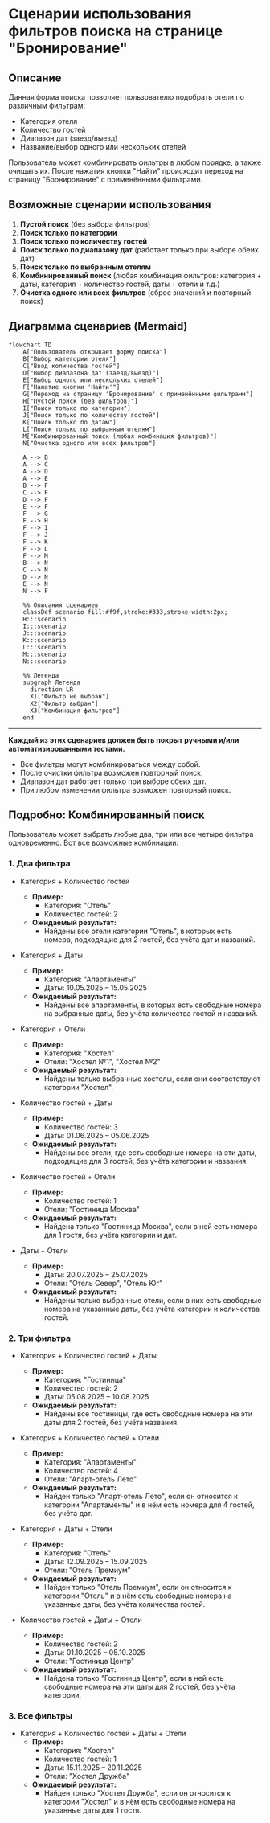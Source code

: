 # Сценарии использования фильтров поиска на странице "Бронирование"

## Описание

Данная форма поиска позволяет пользователю подобрать отели по различным фильтрам:

- Категория отеля
- Количество гостей
- Диапазон дат (заезд/выезд)
- Название/выбор одного или нескольких отелей

Пользователь может комбинировать фильтры в любом порядке, а также очищать их. После нажатия кнопки "Найти" происходит переход на страницу "Бронирование" с применёнными фильтрами.

## Возможные сценарии использования

1. **Пустой поиск** (без выбора фильтров)
2. **Поиск только по категории**
3. **Поиск только по количеству гостей**
4. **Поиск только по диапазону дат** (работает только при выборе обеих дат)
5. **Поиск только по выбранным отелям**
6. **Комбинированный поиск** (любая комбинация фильтров: категория + даты, категория + количество гостей, даты + отели и т.д.)
7. **Очистка одного или всех фильтров** (сброс значений и повторный поиск)

## Диаграмма сценариев (Mermaid)

```mermaid
flowchart TD
    A["Пользователь открывает форму поиска"]
    B["Выбор категории отеля"]
    C["Ввод количества гостей"]
    D["Выбор диапазона дат (заезд/выезд)"]
    E["Выбор одного или нескольких отелей"]
    F["Нажатие кнопки 'Найти'"]
    G["Переход на страницу 'Бронирование' с применёнными фильтрами"]
    H["Пустой поиск (без фильтров)"]
    I["Поиск только по категории"]
    J["Поиск только по количеству гостей"]
    K["Поиск только по датам"]
    L["Поиск только по выбранным отелям"]
    M["Комбинированный поиск (любая комбинация фильтров)"]
    N["Очистка одного или всех фильтров"]

    A --> B
    A --> C
    A --> D
    A --> E
    B --> F
    C --> F
    D --> F
    E --> F
    F --> G
    F --> H
    F --> I
    F --> J
    F --> K
    F --> L
    F --> M
    B --> N
    C --> N
    D --> N
    E --> N
    N --> F

    %% Описания сценариев
    classDef scenario fill:#f9f,stroke:#333,stroke-width:2px;
    H:::scenario
    I:::scenario
    J:::scenario
    K:::scenario
    L:::scenario
    M:::scenario
    N:::scenario

    %% Легенда
    subgraph Легенда
      direction LR
      X1["Фильтр не выбран"]
      X2["Фильтр выбран"]
      X3["Комбинация фильтров"]
    end
```

---

**Каждый из этих сценариев должен быть покрыт ручными и/или автоматизированными тестами.**

- Все фильтры могут комбинироваться между собой.
- После очистки фильтра возможен повторный поиск.
- Диапазон дат работает только при выборе обеих дат.
- При любом изменении фильтра возможен повторный поиск.

## Подробно: Комбинированный поиск

Пользователь может выбрать любые два, три или все четыре фильтра одновременно. Вот все возможные комбинации:

### 1. Два фильтра

- Категория + Количество гостей

    - **Пример:**
        - Категория: "Отель"
        - Количество гостей: 2
    - **Ожидаемый результат:**
        - Найдены все отели категории "Отель", в которых есть номера, подходящие для 2 гостей, без учёта дат и названий.

- Категория + Даты

    - **Пример:**
        - Категория: "Апартаменты"
        - Даты: 10.05.2025 – 15.05.2025
    - **Ожидаемый результат:**
        - Найдены все апартаменты, в которых есть свободные номера на выбранные даты, без учёта количества гостей и названий.

- Категория + Отели

    - **Пример:**
        - Категория: "Хостел"
        - Отели: "Хостел №1", "Хостел №2"
    - **Ожидаемый результат:**
        - Найдены только выбранные хостелы, если они соответствуют категории "Хостел".

- Количество гостей + Даты

    - **Пример:**
        - Количество гостей: 3
        - Даты: 01.06.2025 – 05.06.2025
    - **Ожидаемый результат:**
        - Найдены все отели, где есть свободные номера на эти даты, подходящие для 3 гостей, без учёта категории и названия.

- Количество гостей + Отели

    - **Пример:**
        - Количество гостей: 1
        - Отели: "Гостиница Москва"
    - **Ожидаемый результат:**
        - Найдена только "Гостиница Москва", если в ней есть номера для 1 гостя, без учёта категории и дат.

- Даты + Отели
    - **Пример:**
        - Даты: 20.07.2025 – 25.07.2025
        - Отели: "Отель Север", "Отель Юг"
    - **Ожидаемый результат:**
        - Найдены только выбранные отели, если в них есть свободные номера на указанные даты, без учёта категории и количества гостей.

### 2. Три фильтра

- Категория + Количество гостей + Даты

    - **Пример:**
        - Категория: "Гостиница"
        - Количество гостей: 2
        - Даты: 05.08.2025 – 10.08.2025
    - **Ожидаемый результат:**
        - Найдены все гостиницы, где есть свободные номера на эти даты для 2 гостей, без учёта названия.

- Категория + Количество гостей + Отели

    - **Пример:**
        - Категория: "Апартаменты"
        - Количество гостей: 4
        - Отели: "Апарт-отель Лето"
    - **Ожидаемый результат:**
        - Найден только "Апарт-отель Лето", если он относится к категории "Апартаменты" и в нём есть номера для 4 гостей, без учёта дат.

- Категория + Даты + Отели

    - **Пример:**
        - Категория: "Отель"
        - Даты: 12.09.2025 – 15.09.2025
        - Отели: "Отель Премиум"
    - **Ожидаемый результат:**
        - Найден только "Отель Премиум", если он относится к категории "Отель" и в нём есть свободные номера на указанные даты, без учёта количества гостей.

- Количество гостей + Даты + Отели
    - **Пример:**
        - Количество гостей: 2
        - Даты: 01.10.2025 – 05.10.2025
        - Отели: "Гостиница Центр"
    - **Ожидаемый результат:**
        - Найдена только "Гостиница Центр", если в ней есть свободные номера на эти даты для 2 гостей, без учёта категории.

### 3. Все фильтры

- Категория + Количество гостей + Даты + Отели
    - **Пример:**
        - Категория: "Хостел"
        - Количество гостей: 1
        - Даты: 15.11.2025 – 20.11.2025
        - Отели: "Хостел Дружба"
    - **Ожидаемый результат:**
        - Найден только "Хостел Дружба", если он относится к категории "Хостел" и в нём есть свободные номера на указанные даты для 1 гостя.
